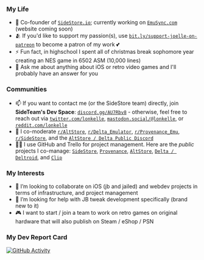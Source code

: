 ### My Life 
- 🧲 Co-founder of [`SideStore.io`](https://sidestore.io); currently working on [`EmuSync.com`](https://emusync.com) (website coming soon)
- 🫂 If you'd like to support my passion(s), use [`bit.ly/support-joelle-on-patreon`](https://bit.ly/support-joellestickney-on-patreon) to become a patron of my work 💕
- ⚡ Fun fact, in highschool I spent all of christmas break sophomore year creating an NES game in 6502 ASM (10,000 lines)
- 💬 Ask me about anything about iOS or retro video games and I'll probably have an answer for you

### Communities 
- 📫 If you want to contact me (or the SideStore team) directly, join **SideTeam's Dev Space**: [`discord.gg/AU7Rbv8`](https://bit.ly/joelles-digital-house-discord-invite) - otherwise, feel free to reach out via [`twitter.com/lonkelle`](https://bit.ly/lonkelle-twitter), [`mastodon.social/@lonkelle`](https://bit.ly/lonkelle-mastodon), or [`reddit.com/lonkelle`](https://bit.ly/lonkelle-reddit-profile)
- 🌱 I co-moderate [`r/AltStore`](https://bit.ly/altstore-reddit), [`r/Delta_Emulator`](https://bit.ly/delta-reddit), [`r/Provenance_Emu`](https://bit.ly/provenance-reddit), [`r/SideStore`](https://bit.ly/sidestore-reddit), and the [`AltStore / Delta Public Discord`](https://bit.ly/altmember-delta-general-chat)
- 👩‍💼 I use GitHub and Trello for project management. Here are the *public* projects I co-manage: [`SideStore`](https://bit.ly/sidestore-board), [`Provenance`](https://bit.ly/provenance-features), [`AltStore`](https://bit.ly/altstore-features), [`Delta / Deltroid`](https://bit.ly/delta-features), and [`Clip`](https://bit.ly/clip-features)

### My Interests

- 👯 I’m looking to collaborate on iOS (jb and jailed) and webdev projects in terms of infrastructure, and project management
- 🤔 I’m looking for help with JB tweak development specifically (brand new to it)
- 🎮 I want to start / join a team to work on retro games on original hardware that will also publish on Steam / eShop / PSN

### My Dev Report Card

[![GitHub Activity](https://github-readme-stats.vercel.app/api?username=lonkelle&count_private=true&theme=dark&show_icons=true&icon_color=0BE7EE&hide_border=true)](https://github.com/anuraghazra/github-readme-stats)
<link href="mastodon.social/@lonkelle" rel="me">
